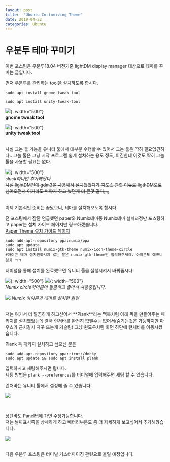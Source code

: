 ```yaml
---
layout: post
title:  "Ubuntu Costomizing Theme"
date: 2019-04-22
categories: Ubuntu
---
```

# **우분투 테마 꾸미기**

이번 포스팅은 우분투18.04 버전기준  lightDM display manager 대상으로 테마를 꾸미는 글입니다.  

먼저 우분투를 관리하는 tool을 설치하도록 합시다.  

`sudo apt install gnome-tweak-tool`  

`sudo apt install unity-tweak-tool`  

![](/img/gnome-tweak.png){: width="500"}  
**gnome tweak tool**

![](/img/unity-tweak.png){: width="500"}  
**unity tweak tool**

<br/>
사실 그놈 툴 기능을 유니티 툴에서 대부분 수행할 수 있어서 그놈 툴은 딱히 필요없긴하다..
그놈 툴은 그냥 시작 프로그램 쉽게 설치하는 용도 정도,,이긴한데 이것도 딱히 그놈툴을 사용할 필요는 없다.

![](/img/startup.png){: width="500"}  
*slack하나만 추가해뒀다.*  
~~사실 lightDM전에 gdm3을 사용해서 설치했었다가 지포스 관련 이슈로 ligthDM으로 넘어오면서 이거라도 써야지 하고 썼던게 더 큰것 같다,,,,~~

<br/>
이제 기본적인 준비는 끝났으니, 테마를 설치해보도록 합시다.

전 포스팅에서 잠깐 언급했던 paper와 Numix테마중 Numix테마 설치과정만 포스팅하고 paper는 설치 가이드 페이지만 링크하겠습니다.  
[Paper Theme 설치 가이드 페이지](https://itsfoss.com/install-paper-theme-linux/)


```
sudo add-apt-repository ppa:numix/ppa
sudo apt update
sudo apt install numix-gtk-theme numix-icon-theme-circle  
#아이콘 테마 설치원하시지 않는 분은 numix-gtk-theme만 입력해주세요. 아이콘도 예쁘니 설치 ㄱㄱ
```

터미널을 통해 설치를 완료했으면 유니티 툴을 실행시켜서 바꿔줍시다.

![](/img/numixtheme.png){: width="500"}
![](/img/numixicon.png){: width="500"}  
*Numix circle아이콘이 깔끔하고 좋아서 사용중입니다.*

![](/img/numixthemeset.png)
*Numix 아이콘과 테마를 설치한 화면*

<br/>
저는 여기서 더 깔끔하게 하고싶어서 **Plank**라는 맥북처럼 아래 독을 만들어주는 패키지를 설치했었는데  
결국 런쳐바를 완전히 없앨수는 없어서(숨기는것은 가능하지만 마우스가 근처갈시 자꾸 뜨는게 거슬림) 그냥 윈도우처럼 화면 하단에 런처바를 이동시켰습니다.

Plank 독 패키지 설치하고 싶으신 분은  
```
sudo add-apt-repository ppa:ricotz/docky
sudo apt update && sudo apt install plank
```
입력하시고 세팅해주시면 됩니다.  
세팅 방법은
`plank --preferences`를 터미널에 입력해주면 세팅 할 수 있습니다.

런쳐바는 유니티 툴에서 설정해 줄 수 있습니다.

![](/img/launcher.png)

<br/>

상단바도 Panel탭에 가면 수정가능합니다.  
저는 날짜표시쪽을 상세하게 하고 배터리부분도 좀 더 자세하게 보고싶어서 추가해줬습니다.

![](/img/panel.png)

<br/>
다음 우분투 포스팅은 터미널 커스터마이징 관련으로 올릴 예정입니다.
